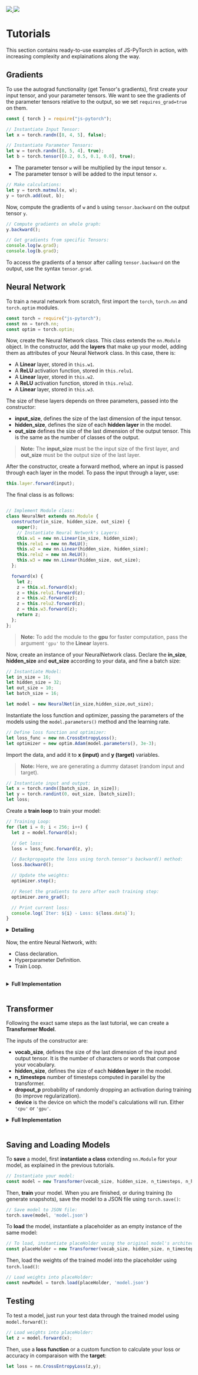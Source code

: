 ﻿<a href="https://www.github.com/eduardoleao052/">
    <img src="https://img.shields.io/badge/GitHub-%23121011.svg?style=flat-square&logo=github&logoColor=white">
</a>
<a href="https://www.linkedin.com/in/eduardoleao052/">
    <img src="https://img.shields.io/badge/-LinkedIn-blue?style=flat-square&logo=linkedin">
</a>


# Tutorials

This section contains ready-to-use examples of JS-PyTorch in action, with increasing complexity and explainations along the way.

## Gradients

To use the autograd functionality (get Tensor's gradients), first create your input tensor, and your parameter tensors. We want to see the gradients of the parameter tensors relative to the output, so we set `requires_grad=true` on them.

```typescript
const { torch } = require("js-pytorch");

// Instantiate Input Tensor:
let x = torch.randn([8, 4, 5], false);

// Instantiate Parameter Tensors:
let w = torch.randn([8, 5, 4], true);
let b = torch.tensor([0.2, 0.5, 0.1, 0.0], true);
```

* The parameter tensor `w` will be multiplied by the input tensor `x`.
* The parameter tensor `b` will be added to the input tensor `x`.

```javascript
// Make calculations:
let y = torch.matmul(x, w);
y = torch.add(out, b);
```

Now, compute the gradients of `w` and `b` using `tensor.backward` on the output tensor `y`.


```javascript
// Compute gradients on whole graph:
y.backward();

// Get gradients from specific Tensors:
console.log(w.grad);
console.log(b.grad);
```

To access the gradients of a tensor after calling `tensor.backward` on the output, use the syntax `tensor.grad`.

## Neural Network

To train a neural network from scratch, first import the `torch`, `torch.nn` and `torch.optim` modules.

```javascript
const torch = require("js-pytorch");
const nn = torch.nn;
const optim = torch.optim;
```

Now, create the Neural Network class. This class extends the `nn.Module` object.
In the constructor, add the **layers** that make up your model, adding them as attributes of your Neural Network class.
In this case, there is:

* A **Linear** layer, stored in `this.w1`.
* A **ReLU** activation function, stored in `this.relu1`.
* A **Linear** layer, stored in `this.w2`.
* A **ReLU** activation function, stored in  `this.relu2`.
* A **Linear** layer, stored in `this.w3`.

The size of these layers depends on three parameters, passed into the constructor: 

* **input_size**, defines the size of the last dimension of the input tensor.
* **hidden_size**, defines the size of each **hidden layer** in the model.
* **out_size** defines the size of the last dimension of the output tensor. This is the same as the number of classes of the output.

> **Note:** The **input_size** must be the input size of the first layer, and **out_size** must be the output size of the last layer.

After the constructor, create a forward method, where an input is passed through each layer in the model.
To pass the input through a layer, use:
```javascript
this.layer.forward(input);
```

The final class is as follows:
```javascript

// Implement Module class:
class NeuralNet extends nn.Module {
  constructor(in_size, hidden_size, out_size) {
    super();
    // Instantiate Neural Network's Layers:
    this.w1 = new nn.Linear(in_size, hidden_size);
    this.relu1 = new nn.ReLU();
    this.w2 = new nn.Linear(hidden_size, hidden_size);
    this.relu2 = new nn.ReLU();
    this.w3 = new nn.Linear(hidden_size, out_size);
  };

  forward(x) {
    let z;
    z = this.w1.forward(x);
    z = this.relu1.forward(z);
    z = this.w2.forward(z);
    z = this.relu2.forward(z);
    z = this.w3.forward(z);
    return z;
  };
};
```

> **Note:** To add the module to the **gpu** for faster computation, pass the argument `'gpu'` to the **Linear** layers.

Now, create an instance of your NeuralNetwork class. Declare the **in_size**, **hidden_size** and **out_size** according to your data, and  fine a batch size:

```javascript
// Instantiate Model:
let in_size = 16;
let hidden_size = 32;
let out_size = 10;
let batch_size = 16;

let model = new NeuralNet(in_size,hidden_size,out_size);
```

Instantiate the loss function and optimizer, passing the parameters of the models using the `model.parameters()` method and the learning rate.

```javascript
// Define loss function and optimizer:
let loss_func = new nn.CrossEntropyLoss();
let optimizer = new optim.Adam(model.parameters(), 3e-3);
```

Import the data, and add it to **x (input)** and **y (target)** variables.

> **Note:** Here, we are generating a dummy dataset (random input and target).

```javascript
// Instantiate input and output:
let x = torch.randn([batch_size, in_size]);
let y = torch.randint(0, out_size, [batch_size]);
let loss;
```

Create a **train loop** to train your model:

```javascript
// Training Loop:
for (let i = 0; i < 256; i++) {
  let z = model.forward(x);

  // Get loss:
  loss = loss_func.forward(z, y);

  // Backpropagate the loss using torch.tensor's backward() method:
  loss.backward();

  // Update the weights:
  optimizer.step();

  // Reset the gradients to zero after each training step:
  optimizer.zero_grad();

  // Print current loss:
  console.log(`Iter: ${i} - Loss: ${loss.data}`);
}
```

<details>
<summary> <b>Detailing</b> </summary>

</br>

On each pass through the training loop, the following happens:

</br>

</br>


- The input is passed through the model:

```javascript
let z = model.forward(x);
```

- The loss is calculated:

```javascript
loss = loss_func.forward(z, y);
```

- The gradients are computed: 

```javascript
loss.backward();
```

- The parameters are optimized:

```javascript
optimizer.step();
```

- The gradients are reset:

```javascript
optimizer.zero_grad();
```

- The current loss is printed to the console:

```javascript
console.log(`Iter: ${i} - Loss: ${loss.data}`);
```

</details>
</br>
Now, the entire Neural Network, with:

* Class declaration.
* Hyperparameter Definition.
* Train Loop.
</br>
<details>
<summary><b>Full Implementation</b></summary>

```javascript
const torch = require("js-pytorch");
const nn = torch.nn;
const optim = torch.optim;

// Implement Module class:
class NeuralNet extends nn.Module {
  constructor(in_size, hidden_size, out_size) {
    super();
    // Instantiate Neural Network's Layers:
    this.w1 = new nn.Linear(in_size, hidden_size);
    this.relu1 = new nn.ReLU();
    this.w2 = new nn.Linear(hidden_size, hidden_size);
    this.relu2 = new nn.ReLU();
    this.w3 = new nn.Linear(hidden_size, out_size);
  };

  forward(x) {
    let z;
    z = this.w1.forward(x);
    z = this.relu1.forward(z);
    z = this.w2.forward(z);
    z = this.relu2.forward(z);
    z = this.w3.forward(z);
    return z;
  };
};

// Instantiate Model:
let in_size = 16;
let hidden_size = 32;
let out_size = 10;
let batch_size = 16;

let model = new NeuralNet(in_size,hidden_size,out_size);

// Define loss function and optimizer:
let loss_func = new nn.CrossEntropyLoss();
let optimizer = new optim.Adam(model.parameters(), 3e-3);

// Instantiate input and output:
let x = torch.randn([batch_size, in_size]);
let y = torch.randint(0, out_size, [batch_size]);
let loss;

// Training Loop:
for (let i = 0; i < 256; i++) {
  let z = model.forward(x);

  // Get loss:
  loss = loss_func.forward(z, y);

  // Backpropagate the loss using torch.tensor's backward() method:
  loss.backward();

  // Update the weights:
  optimizer.step();

  // Reset the gradients to zero after each training step:
  optimizer.zero_grad();

  // Print current loss:
  console.log(`Iter: ${i} - Loss: ${loss.data}`);
}
```

</details>

</br>

## Transformer

Following the exact same steps as the last tutorial, we can create a **Transformer Model**.

The inputs of the constructor are:

* **vocab_size**, defines the size of the last dimension of the input and output tensor. It is the number of characters or words that compose your vocabulary.
* **hidden_size**, defines the size of each **hidden layer** in the model.
* **n_timesteps** number of timesteps computed in parallel by the transformer.
* **dropout_p** probability of randomly dropping an activation during training (to improve regularization).
* **device** is the device on which the model's calculations will run. Either `'cpu'` or `'gpu'`.
<details>
<summary><b>Full Implementation</b></summary>

```typescript
const { torch } = require("js-pytorch");
const nn = torch.nn;
const optim = torch.optim;
const device = 'gpu';

// Create Transformer decoder Module:
class Transformer extends nn.Module {
  constructor(vocab_size, hidden_size, n_timesteps, n_heads, dropout_p, device) {
    super();
    // Instantiate Transformer's Layers:
    this.embed = new nn.Embedding(vocab_size, hidden_size);
    this.pos_embed = new nn.PositionalEmbedding(n_timesteps, hidden_size);
    this.b1 = new nn.Block(hidden_size, hidden_size, n_heads, n_timesteps, dropout_p, device);
    this.b2 = new nn.Block(hidden_size, hidden_size, n_heads, n_timesteps, dropout_p, device);
    this.ln = new nn.LayerNorm(hidden_size);
    this.linear = new nn.Linear(hidden_size, vocab_size, device);
  }

  forward(x) {
    let z;
    z = torch.add(this.embed.forward(x), this.pos_embed.forward(x));
    z = this.b1.forward(z);
    z = this.b2.forward(z);
    z = this.ln.forward(z);
    z = this.linear.forward(z);
    return z;
  }
}

// Define training hyperparameters:
const vocab_size = 52;
const hidden_size = 32;
const n_timesteps = 16;
const n_heads = 4;
const dropout_p = 0;
const batch_size = 8;

// Instantiate your custom nn.Module:
const model = new Transformer(vocab_size, hidden_size, n_timesteps, n_heads, dropout_p, device);

// Define loss function and optimizer:
const loss_func = new nn.CrossEntropyLoss();
const optimizer = new optim.Adam(model.parameters(), (lr = 5e-3), (reg = 0));

// Instantiate sample input and output:
let x = torch.randint(0, vocab_size, [batch_size, n_timesteps, 1]);
let y = torch.randint(0, vocab_size, [batch_size, n_timesteps]);
let loss;

// Training Loop:
for (let i = 0; i < 256; i++) {
  // Forward pass through the Transformer:
  let z = model.forward(x);

  // Get loss:
  loss = loss_func.forward(z, y);

  // Backpropagate the loss using torch.tensor's backward() method:
  loss.backward();

  // Update the weights:
  optimizer.step();

  // Reset the gradients to zero after each training step:
  optimizer.zero_grad();

  // Print loss at every iteration:
  console.log(`Iter ${i} - Loss ${loss.data[0].toFixed(4)}`)
}
```

</details>

</br>

## Saving and Loading Models

To **save** a model, first **instantiate a class** extending `nn.Module` for your model, as explained in the previous tutorials.

```typescript
// Instantiate your model:
const model = new Transformer(vocab_size, hidden_size, n_timesteps, n_heads, dropout_p);
```

Then, **train** your model.
When you are finished, or during training (to generate snapshots), save the model to a JSON file using `torch.save()`:

```javascript
// Save model to JSON file:
torch.save(model, 'model.json')
```

To **load** the model, instantiate a placeholder as an empty instance of the same model:

```javascript
// To load, instantiate placeHolder using the original model's architecture:
const placeHolder = new Transformer(vocab_size, hidden_size, n_timesteps, n_heads, dropout_p);
```

Then, load the weights of the trained model into the placeholder using `torch.load()`:

```javascript
// Load weights into placeHolder:
const newModel = torch.load(placeHolder, 'model.json')
```

## Testing

To test a model, just run your test data through the trained model using `model.forward()`:

```javascript
// Load weights into placeHolder:
let z = model.forward(x);
```

Then, use a **loss function** or a custom function to calculate your loss or accuracy in comparaison with the **target**:

```javascript
let loss = nn.CrossEntropyLoss(z,y);
```